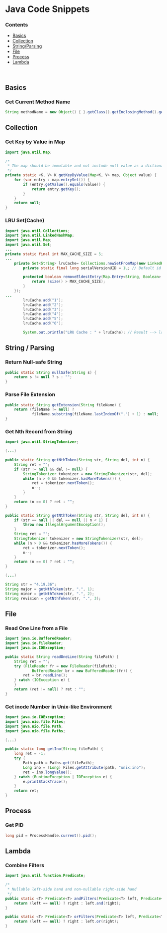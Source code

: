 # Java Code Snippets

### Contents
+ [Basics](#basics)
+ [Collection](#collection)
+ [String/Parsing](#string--parsing)
+ [File](#file)
+ [Process](#process)
+ [Lambda](#lambda)
<br>

## Basics

### Get Current Method Name

```java
String methodName = new Object() { }.getClass().getEnclosingMethod().getName();
```

## Collection

### Get Key by Value in Map

```java
import java.util.Map;

/*
 * The map should be immutable and not include null value as a dictionary
 */
private static <K, V> K getKeyByValue(Map<K, V> map, Object value) {
    for (var entry : map.entrySet()) {
        if (entry.getValue().equals(value)) {
            return entry.getKey();
        }
    }
    return null;
}

```

### LRU Set(Cache)

```java
import java.util.Collections;
import java.util.LinkedHashMap;
import java.util.Map;
import java.util.Set;
...
private static final int MAX_CACHE_SIZE = 5;
...
    private Set<String> lruCache= Collections.newSetFromMap(new LinkedHashMap<String, Boolean>() {
        private static final long serialVersionUID = 1L; // Default id for suppressing a warning

        protected boolean removeEldestEntry(Map.Entry<String, Boolean> eldest) {
            return (size() > MAX_CACHE_SIZE);
        }
    });
...
        lruCache.add("1");
        lruCache.add("2");
        lruCache.add("3");
        lruCache.add("4");
        lruCache.add("5");
        lruCache.add("6");

        System.out.println("LRU Cache : " + lruCache); // Result --> lru : [2, 3, 4, 5, 6]
```

## String / Parsing

### Return Null-safe String

```java
public static String nullSafe(String s) {
    return s != null ? s : "";
}
```

### Parse File Extension
   
```java
public static String getExtension(String fileName) {
    return (fileName != null) ?
            fileName.substring(fileName.lastIndexOf(".") + 1) : null;
}
```

### Get Nth Record from String

```java
import java.util.StringTokenizer;

(...)

public static String getNthToken(String str, String del, int n) {
    String ret = "";
    if (str != null && del != null) {
        StringTokenizer tokenizer = new StringTokenizer(str, del);
        while (n > 0 && tokenizer.hasMoreTokens()) {
            ret = tokenizer.nextToken();
            n--;
        }
    }
    return (n == 0) ? ret : "";
}

public static String getNthToken(String str, String del, int n) {
    if (str == null || del == null || n < 1) {
        throw new IllegalArgumentException();
    }
    String ret = "";
    StringTokenizer tokenizer = new StringTokenizer(str, del);
    while (n > 0 && tokenizer.hasMoreTokens()) {
        ret = tokenizer.nextToken();
        n--;
    }
    return (n == 0) ? ret : "";
}

(...)

String str = "4.19.36";
String major = getNthToken(str, ".", 1);
String minor = getNthToken(str, ".", 2);
String revision = getNthToken(str, ".", 3);
```

## File

### Read One Line from a File

```java
import java.io.BufferedReader;
import java.io.FileReader;
import java.io.IOException;

public static String readOneLine(String filePath) {
    String ret = "";
    try (FileReader fr = new FileReader(filePath);
            BufferedReader br = new BufferedReader(fr)) {
        ret = br.readLine();
    } catch (IOException e) {
    }
    return (ret != null) ? ret : "";
}
```

### Get inode Number in Unix-like Environment

```java
import java.io.IOException;
import java.nio.file.Files;
import java.nio.file.Path;
import java.nio.file.Paths;

(...)

public static long getIno(String filePath) {
    long ret = -1;
    try {
        Path path = Paths.get(filePath);
        Long ino = (Long) Files.getAttribute(path, "unix:ino");
        ret = ino.longValue();
    } catch (RuntimeException | IOException e) {
        e.printStackTrace();
    }
    return ret;
}
```

## Process

### Get PID

```java
long pid = ProcessHandle.current().pid();
```

## Lambda

### Combine Filters

```java
import java.util.function.Predicate;

/*
 * Nullable left-side hand and non-nullable right-side hand
 */
public static <T> Predicate<T> andFilters(Predicate<T> left, Predicate<T> right) {
    return (left == null) ? right : left.and(right);
}

public static <T> Predicate<T> orFilters(Predicate<T> left, Predicate<T> right) {
    return (left == null) ? right : left.or(right);
}

```
